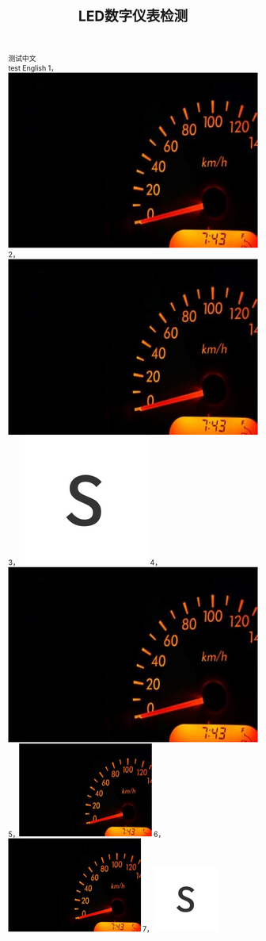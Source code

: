 ﻿---
layout: post
title: LED数字仪表检测
featured-img: emile-perron-190221

---

测试中文  
test English
1，![test img1](sources/LED.jpg)  
2，![test img2](https://github.com/jinbooooom/jinbooooom.github.io/blob/master/_posts/sources/LED.jpg)
3，![test img3](LED.jpg)
4，![test img4](sources/LED.jpg)
5，<img src="sources/LED.jpg" alt="test img1" style="zoom:50%;" />
6，<img src="https://github.com/jinbooooom/jinbooooom.github.io/blob/master/_posts/sources/LED.jpg" style="zoom:50%;" />
7，<img src="LED.jpg" alt="test img1" style="zoom:50%;" />